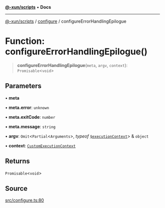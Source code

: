 [**@-xun/scripts**](../../README.md) • **Docs**

***

[@-xun/scripts](../../README.md) / [configure](../README.md) / configureErrorHandlingEpilogue

# Function: configureErrorHandlingEpilogue()

> **configureErrorHandlingEpilogue**(`meta`, `argv`, `context`): `Promisable`\<`void`\>

## Parameters

• **meta**

• **meta.error**: `unknown`

• **meta.exitCode**: `number`

• **meta.message**: `string`

• **argv**: `Omit`\<`Partial`\<`Arguments`\>, *typeof* [`$executionContext`](../variables/$executionContext.md)\> & `object`

• **context**: [`CustomExecutionContext`](../type-aliases/CustomExecutionContext.md)

## Returns

`Promisable`\<`void`\>

## Source

[src/configure.ts:80](https://github.com/Xunnamius/xscripts/blob/5489de7bb7a868e6076ae9406ce323b1b3f709f2/src/configure.ts#L80)
